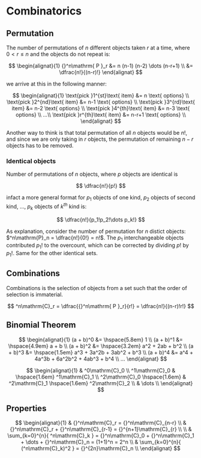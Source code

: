 # Combinatorics

<style>
.md-logo img {
  content: url('/maths/maths-light.svg');
}

:root [data-md-color-scheme=slate] .md-logo img  {
  content: url('/maths/maths-night.svg');
}
</style>

## Permutation

The number of permutations of $n$ different objects taken $r$ at a time, where $0 < r \le n$ and the objects do not repeat is:

$$
\begin{alignat}{1}
{}^n\mathrm{ P }_r &= n (n-1) (n-2) \dots (n-r+1) \\
&= \dfrac{n!}{(n-r)!}
\end{alignat}
$$

we arrive at this in the following manner:

$$
\begin{alignat}{1}
\text{pick }1^{st}\text{ item} &= n \text{ options} \\
\text{pick }2^{nd}\text{ item} &= n-1 \text{ options} \\
\text{pick }3^{rd}\text{ item} &= n-2 \text{ options} \\
\text{pick }4^{th}\text{ item} &= n-3 \text{ options} \\
...\\
\text{pick }r^{th}\text{ item} &= n-r+1 \text{ options} \\
\end{alignat}
$$

Another way to think is that total permutation of all $n$ objects would be $n!$, and since we are only taking in $r$ objects, the permutation of remaining $n-r$ objects has to be removed.

### Identical objects

Number of permutations of $n$ objects, where $p$ objects are identical is

$$
\dfrac{n!}{p!}
$$

infact a more general format for $p_1$ objects of one kind, $p_2$ objects of second kind, ..., $p_k$ objects of $k^{th}$ kind is:

$$
\dfrac{n!}{p_1!p_2!\dots p_k!}
$$

As explanation, consider the number of permutation for $n$ distict objects: $^n\mathrm{P}_n = \dfrac{n!}{0!} = n!$. The $p_1$ interchangeable objects contributed $p_1!$ to the overcount, which can be corrected by dividing $p!$ by $p_1!$. Same for the other identical sets.

## Combinations

Combinations is the selection of objects from a set such that the order of selection is immaterial.

$$
^n\mathrm{C}_r = \dfrac{{}^n\mathrm{ P }_r}{r!} = \dfrac{n!}{(n-r)!r!}
$$

## Binomial Theorem

$$
\begin{alignat}{1}
(a + b)^0 &= \hspace{5.8em} 1 \\
(a + b)^1 &= \hspace{4.9em} a + b \\
(a + b)^2 &=  \hspace{3.2em} a^2 + 2ab + b^2 \\
(a + b)^3 &= \hspace{1.5em} a^3 + 3a^2b + 3ab^2 + b^3 \\
(a + b)^4 &= a^4 + 4a^3b + 6a^2b^2 + 4ab^3 + b^4 \\
...
\end{alignat}
$$

$$
\begin{alignat}{1}
& ^0\mathrm{C}_0 \\
^1\mathrm{C}_0 & \hspace{1.6em} ^1\mathrm{C}_1 \\
^2\mathrm{C}_0 \hspace{1.6em} & ^2\mathrm{C}_1 \hspace{1.6em} ^2\mathrm{C}_2 \\
& \dots \\
\end{alignat}
$$

## Properties

$$
\begin{alignat}{1}
& {}^n\mathrm{C}_r = {}^n\mathrm{C}_{n-r} \\
& {}^n\mathrm{C}_r + {}^n\mathrm{C}_{r-1} = {}^{n+1}\mathrm{C}_{r} \\
\\
& \sum_{k=0}^{n}{ ^n\mathrm{C}_k } = {}^n\mathrm{C}_0 + {}^n\mathrm{C}_1 + \dots + {}^n\mathrm{C}_n = (1+1)^n = 2^n \\
& \sum_{k=0}^{n}{ (^n\mathrm{C}_k)^2 } = {}^{2n}\mathrm{C}_n \\
\end{alignat}
$$
